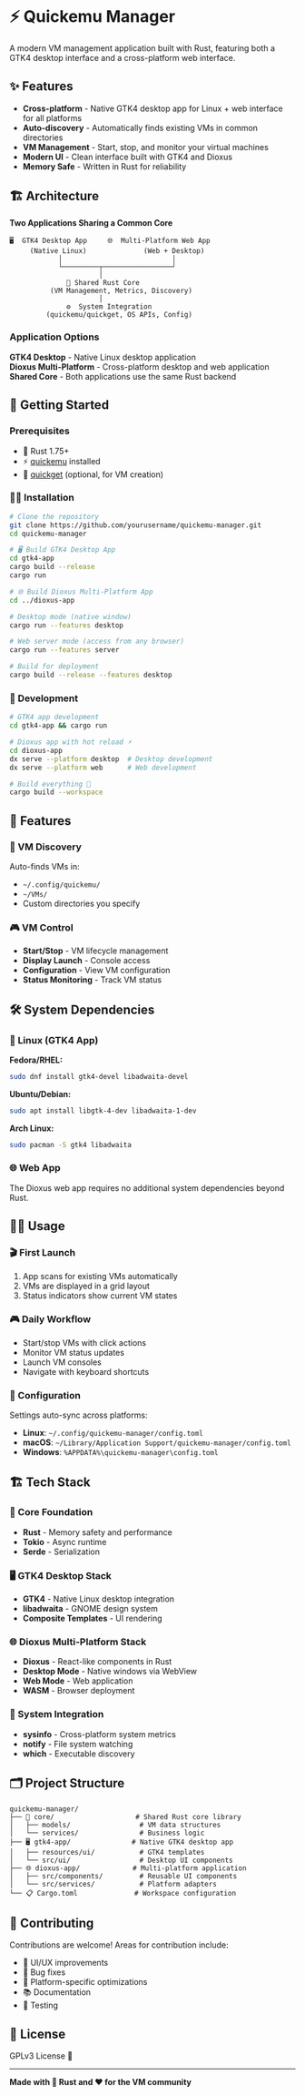 # ⚡ Quickemu Manager

A modern VM management application built with Rust, featuring both a GTK4 desktop interface and a cross-platform web interface.

## ✨ Features

- **Cross-platform** - Native GTK4 desktop app for Linux + web interface for all platforms
- **Auto-discovery** - Automatically finds existing VMs in common directories
- **VM Management** - Start, stop, and monitor your virtual machines
- **Modern UI** - Clean interface built with GTK4 and Dioxus
- **Memory Safe** - Written in Rust for reliability  

## 🏗️ Architecture

**Two Applications Sharing a Common Core**

```
🖥️  GTK4 Desktop App     🌐  Multi-Platform Web App
     (Native Linux)              (Web + Desktop)
            │                           │
            └─────────┬─────────────────┘
                      │
              🦀 Shared Rust Core
          (VM Management, Metrics, Discovery)
                      │
              ⚙️  System Integration
         (quickemu/quickget, OS APIs, Config)
```

### Application Options

**GTK4 Desktop** - Native Linux desktop application  
**Dioxus Multi-Platform** - Cross-platform desktop and web application  
**Shared Core** - Both applications use the same Rust backend  

## 🚀 Getting Started

### Prerequisites
- 🦀 Rust 1.75+
- ⚡ [quickemu](https://github.com/quickemu-project/quickemu) installed
- 🎯 [quickget](https://github.com/quickemu-project/quickget) (optional, for VM creation)

### 🏃‍♂️ Installation

```bash
# Clone the repository
git clone https://github.com/yourusername/quickemu-manager.git
cd quickemu-manager

# 🖥️ Build GTK4 Desktop App
cd gtk4-app
cargo build --release
cargo run

# 🌐 Build Dioxus Multi-Platform App
cd ../dioxus-app

# Desktop mode (native window)
cargo run --features desktop

# Web server mode (access from any browser)
cargo run --features server

# Build for deployment
cargo build --release --features desktop
```

### 🎨 Development

```bash
# GTK4 app development
cd gtk4-app && cargo run

# Dioxus app with hot reload ⚡
cd dioxus-app
dx serve --platform desktop  # Desktop development
dx serve --platform web      # Web development

# Build everything 💪
cargo build --workspace
```

## 🌟 Features

### 🎯 VM Discovery
Auto-finds VMs in:
- `~/.config/quickemu/`
- `~/VMs/`
- Custom directories you specify

### 🎮 VM Control
- **Start/Stop** - VM lifecycle management
- **Display Launch** - Console access
- **Configuration** - View VM configuration
- **Status Monitoring** - Track VM status

## 🛠️ System Dependencies

### 🐧 Linux (GTK4 App)
**Fedora/RHEL:**
```bash
sudo dnf install gtk4-devel libadwaita-devel
```

**Ubuntu/Debian:**
```bash
sudo apt install libgtk-4-dev libadwaita-1-dev
```

**Arch Linux:**
```bash
sudo pacman -S gtk4 libadwaita
```

### 🌐 Web App
The Dioxus web app requires no additional system dependencies beyond Rust.

## 🏃‍♂️ Usage

### 🎬 First Launch
1. App scans for existing VMs automatically
2. VMs are displayed in a grid layout
3. Status indicators show current VM states

### 🎮 Daily Workflow
- Start/stop VMs with click actions
- Monitor VM status updates
- Launch VM consoles
- Navigate with keyboard shortcuts

### 🔧 Configuration
Settings auto-sync across platforms:
- **Linux**: `~/.config/quickemu-manager/config.toml`
- **macOS**: `~/Library/Application Support/quickemu-manager/config.toml`
- **Windows**: `%APPDATA%\quickemu-manager\config.toml`

## 🏗️ Tech Stack

### 🦀 Core Foundation
- **Rust** - Memory safety and performance
- **Tokio** - Async runtime
- **Serde** - Serialization

### 🖥️ GTK4 Desktop Stack
- **GTK4** - Native Linux desktop integration
- **libadwaita** - GNOME design system
- **Composite Templates** - UI rendering

### 🌐 Dioxus Multi-Platform Stack  
- **Dioxus** - React-like components in Rust
- **Desktop Mode** - Native windows via WebView
- **Web Mode** - Web application
- **WASM** - Browser deployment

### 🔧 System Integration
- **sysinfo** - Cross-platform system metrics
- **notify** - File system watching
- **which** - Executable discovery

## 🗂️ Project Structure

```
quickemu-manager/
├── 🦀 core/                    # Shared Rust core library
│   ├── models/                 # VM data structures  
│   └── services/               # Business logic
├── 🖥️ gtk4-app/               # Native GTK4 desktop app
│   ├── resources/ui/           # GTK4 templates
│   └── src/ui/                 # Desktop UI components
├── 🌐 dioxus-app/             # Multi-platform application
│   ├── src/components/         # Reusable UI components
│   └── src/services/           # Platform adapters
└── 📋 Cargo.toml              # Workspace configuration
```


## 🤝 Contributing

Contributions are welcome! Areas for contribution include:
- 🎨 UI/UX improvements
- 🐛 Bug fixes
- 📱 Platform-specific optimizations
- 📚 Documentation
- 🧪 Testing

## 📜 License

GPLv3 License 🎉

---

**Made with 🦀 Rust and ❤️ for the VM community**